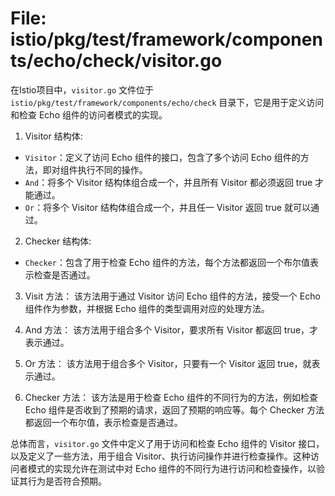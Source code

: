 # File: istio/pkg/test/framework/components/echo/check/visitor.go

在Istio项目中，`visitor.go` 文件位于 `istio/pkg/test/framework/components/echo/check` 目录下，它是用于定义访问和检查 Echo 组件的访问者模式的实现。

1. Visitor 结构体: 
  - `Visitor`：定义了访问 Echo 组件的接口，包含了多个访问 Echo 组件的方法，即对组件执行不同的操作。
  - `And`：将多个 Visitor 结构体组合成一个，并且所有 Visitor 都必须返回 true 才能通过。
  - `Or`：将多个 Visitor 结构体组合成一个，并且任一 Visitor 返回 true 就可以通过。

2. Checker 结构体:
  - `Checker`：包含了用于检查 Echo 组件的方法，每个方法都返回一个布尔值表示检查是否通过。

3. Visit 方法：
该方法用于通过 Visitor 访问 Echo 组件的方法，接受一个 Echo 组件作为参数，并根据 Echo 组件的类型调用对应的处理方法。

4. And 方法：
该方法用于组合多个 Visitor，要求所有 Visitor 都返回 true，才表示通过。

5. Or 方法：
该方法用于组合多个 Visitor，只要有一个 Visitor 返回 true，就表示通过。

6. Checker 方法：
该方法是用于检查 Echo 组件的不同行为的方法，例如检查 Echo 组件是否收到了预期的请求，返回了预期的响应等。每个 Checker 方法都返回一个布尔值，表示检查是否通过。

总体而言，`visitor.go` 文件中定义了用于访问和检查 Echo 组件的 Visitor 接口，以及定义了一些方法，用于组合 Visitor、执行访问操作并进行检查操作。这种访问者模式的实现允许在测试中对 Echo 组件的不同行为进行访问和检查操作，以验证其行为是否符合预期。

